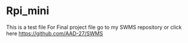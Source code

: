 # Rpi_mini
This is a test file
For Final project file go to my SWMS repository or click here https://github.com/AAD-27/SWMS 
